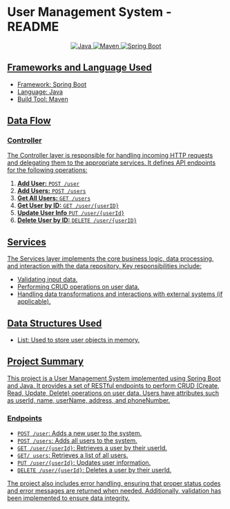 # User Management System - README

<p align="center">
<a href="Java url">
    <img alt="Java" src="https://img.shields.io/badge/Java->=8-purple.svg" />
</a>
<a href="Maven url" >
    <img alt="Maven" src="https://img.shields.io/badge/maven-3.0.5-blue.svg" />
</a>
<a href="Spring Boot url" >
    <img alt="Spring Boot" src="https://img.shields.io/badge/Spring Boot-3.1.3-yellow.svg" />
</p>


## Frameworks and Language Used
- Framework: Spring Boot
- Language: Java
- Build Tool: Maven


## Data Flow

### Controller

The Controller layer is responsible for handling incoming HTTP requests and delegating them to the appropriate services. It defines API endpoints for the following operations:

1. **Add User:** `POST /user`
2. **Add Users:** `POST /users`
3. **Get All Users:** `GET /users`
4. **Get User by ID:** `GET /user/{userID}`
5. **Update User Info** `PUT /user/{userId}`
6. **Delete User by ID:** `DELETE /user/{userID}`

## Services

The Services layer implements the core business logic, data processing, and interaction with the data repository. Key responsibilities include:

- Validating input data.
- Performing CRUD operations on user data.
- Handling data transformations and interactions with external systems (if applicable).

## Data Structures Used
- List: Used to store user objects in memory.

## Project Summary
This project is a User Management System implemented using Spring Boot and Java. It provides a set of RESTful endpoints to perform CRUD (Create, Read, Update, Delete) operations on user data. Users have attributes such as userId, name, userName, address, and phoneNumber.

### Endpoints
- `POST /user`: Adds a new user to the system.
- `POST /users`: Adds all users to the system.
- `GET /user/{userId}`: Retrieves a user by their userId.
- `GET/ users`: Retrieves a list of all users.
- `PUT /user/{userId}`: Updates user information.
- `DELETE /user/{userId}`: Deletes a user by their userId.

The project also includes error handling, ensuring that proper status codes and error messages are returned when needed. Additionally, validation has been implemented to ensure data integrity.
